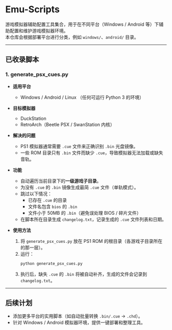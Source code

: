 # Emu-Scripts

游戏模拟器辅助配置工具集合，用于在不同平台（Windows / Android 等）下辅助配置和维护游戏模拟器环境。  
本仓库会根据部署平台进行分类，例如 `windows/`、`android/` 目录。

---

## 已收录脚本

### 1. generate_psx_cues.py

- **适用平台**  
  - Windows / Android / Linux （任何可运行 Python 3 的环境）

- **目标模拟器**  
  - DuckStation  
  - RetroArch（Beetle PSX / SwanStation 内核）

- **解决的问题**  
  - PS1 模拟器通常需要 `.cue` 文件来正确识别 `.bin` 光盘镜像。  
  - 一些 ROM 目录只有 `.bin` 文件而缺少 `.cue`，导致模拟器无法加载或缺失音轨。  

- **功能**  
  - 自动遍历当前目录下的**一级游戏子目录**。  
  - 为没有 `.cue` 的 `.bin` 镜像生成最简 `.cue` 文件（单轨模式）。  
  - 跳过以下情况：  
    - 已存在 `.cue` 的目录  
    - 文件名包含 `bios` 的 `.bin`  
    - 文件小于 50MB 的 `.bin`（避免误处理 BIOS / 碎片文件）  
  - 在脚本所在目录生成 `changelog.txt`，记录生成的 `.cue` 文件列表和日期。

- **使用方法**  
  1. 将 `generate_psx_cues.py` 放在 PS1 ROM 的根目录（各游戏子目录所在的那一层）。  
  2. 运行：  
     ```bash
     python generate_psx_cues.py
     ```  
  3. 执行后，缺失 `.cue` 的 `.bin` 将被自动补齐，生成的文件会记录到 `changelog.txt`。  

---

## 后续计划

- 添加更多平台的实用脚本（如自动批量转换 `.bin/.cue` → `.chd`）。  
- 针对 Windows / Android 模拟器环境，提供一键部署和整理工具。  
